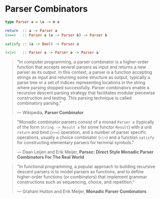# Parser Combinators

```haskell
type Parser a = \a -> m a

return  :: a -> Parser a
(>>=)   :: Parser a (a -> Parser b) -> Parser b

satisfy :: (a -> Bool) -> Parser a

(<|>)   :: Parser a -> Parser a -> Parser a
```

> "In computer programming, a parser combinator is a higher-order function that accepts 
>  several parsers as input and returns a new parser as its output. In this context, a parser 
>  is a function accepting strings as input and returning some structure as output, typically 
>  a parse tree or a set of indices representing locations in the string where parsing stopped 
>  successfully. Parser combinators enable a recursive descent parsing strategy that facilitates 
>  modular piecewise construction and testing. This parsing technique is called combinatory parsing." 
>
> — Wikipedia, **Parser Combinator**

> "Monadic combinator parsers consist of a monad `Parser a` (typically of the form
>  `String -> Result a` for some functor `Result`) with a unit `return` and bind
>  (`>>=`) operation, and a number of parser specific operations, usually a choice
>  combinator (`<|>`) and a function `satisfy` for constructing elementary parsers
>  for terminal symbols."
>
> — Daan Leijen and Erik Meijer, **Parsec: Direct Style Monadic Parser Combinators For The Real World**

> "In functional programming, a popular approach to building recursive descent parsers
>  is to model parsers as functions, and to define higher-order functions (or combinators) 
>  that implement grammar constructions such as sequencing, choice, and repetition."
>
>  — Graham Hutton and Erik Meijer, **Monadic Parser Combinators**
